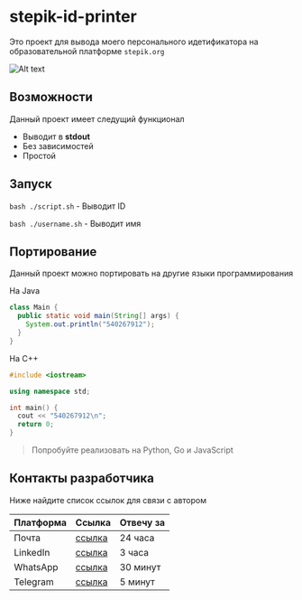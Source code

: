 # stepik-id-printer

Это проект для вывода моего персонального идетификатора на образовательной платформе `stepik.org`

![Alt text](https://ucarecdn.com/02b8ff49-8f2b-4ce9-be84-7d4bdc6b9b67/)

## Возможности

Данный проект имеет следущий функционал 
- Выводит в **stdout** 
- Без зависимостей
- Простой

## Запуск

`bash ./script.sh` - Выводит ID

`bash ./username.sh` - Выводит имя

## Портирование

Данный проект можно портировать на другие языки программирования  

На Java

```java
class Main {
  public static void main(String[] args) {
    System.out.println("540267912");
  }
}
```

На C++

```cpp
#include <iostream>

using namespace std;

int main() {
  cout << "540267912\n";
  return 0;
}
```

> Попробуйте реализовать на Python, Go и JavaScript

## Контакты разработчика

Ниже найдите список ссылок для связи с автором

| Платформа | Ссылка | Отвечу за |
| --------- | ------ | --------- |
| Почта     | [ссылка](https://www.youtube.com/watch?v=dQw4w9WgXcQ&ab_channel=RickAstley) | 24 часа |
| LinkedIn  | [ссылка](https://www.youtube.com/watch?v=dQw4w9WgXcQ&ab_channel=RickAstley) | 3 часа  |
| WhatsApp  | [ссылка](https://www.youtube.com/watch?v=dQw4w9WgXcQ&ab_channel=RickAstley) | 30 минут |
| Telegram  | [ссылка](https://www.youtube.com/watch?v=dQw4w9WgXcQ&ab_channel=RickAstley) | 5 минут |

